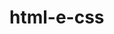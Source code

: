 # html-e-css
<!DOCTYPE html>
<html lang="en">
<head>
    <meta charset="UTF-8">
    <meta http-equiv="X-UA-Compatible" content="IE=edge">
<html lang="en">
    <meta name="viewport" content="width=device-width, initial-scale=1.0">
    <title>Document</title>
</head>
<body>
    
</body>
</html>
